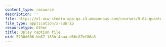 ```yaml
---
content_type: resource
description: ''
file: https://ol-ocw-studio-app-qa.s3.amazonaws.com/courses/8-04-quantum-physics-i-spring-2016/5730d606bb87183b4baad66c87bf86a8_kefsxztSX74.srt
file_type: application/x-subrip
resourcetype: Other
title: 3play caption file
uid: 5730d606-bb87-183b-4baa-d66c87bf86a8
---
```

